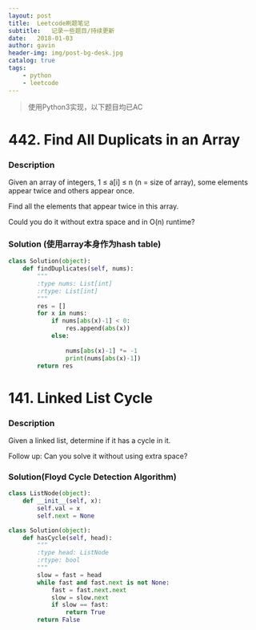 ```yaml
---
layout: post
title:  Leetcode刷题笔记
subtitle:   记录一些题目/持续更新
date:   2018-01-03
author: gavin
header-img: img/post-bg-desk.jpg
catalog: true
tags:
    - python
    - leetcode
---
```


>使用Python3实现，以下题目均已AC

# 442. Find All Duplicats in an Array

### Description


Given an array of integers, 1 ≤ a[i] ≤ n (n = size of array), some elements appear twice and others appear once.

Find all the elements that appear twice in this array.

Could you do it without extra space and in O(n) runtime?



### Solution (使用array本身作为hash table)


```python
class Solution(object):
    def findDuplicates(self, nums):
        """
        :type nums: List[int]
        :rtype: List[int]
        """
        res = []
        for x in nums:
            if nums[abs(x)-1] < 0:
                res.append(abs(x))
            else:
                
                nums[abs(x)-1] *= -1
                print(nums[abs(x)-1])
        return res
```

# 141. Linked List Cycle

### Description

Given a linked list, determine if it has a cycle in it.

Follow up:
Can you solve it without using extra space?

### Solution(Floyd Cycle Detection Algorithm)

```python
class ListNode(object):
    def __init__(self, x):
        self.val = x
        self.next = None

class Solution(object):
    def hasCycle(self, head):
        """
        :type head: ListNode
        :rtype: bool
        """
        slow = fast = head
        while fast and fast.next is not None:
            fast = fast.next.next
            slow = slow.next
            if slow == fast:
                return True
        return False
```


